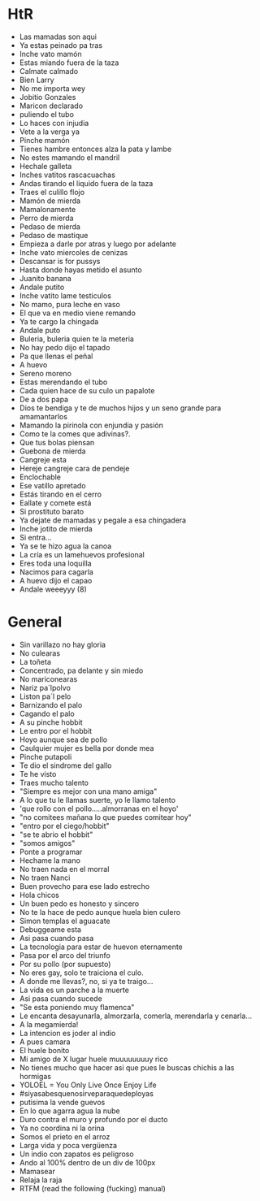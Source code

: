 # HtR #

* Las mamadas son aqui
* Ya estas peinado pa tras
* Inche vato mamón
* Estas miando fuera de la taza
* Calmate calmado
* Bien Larry 
* No me importa wey
* Jobitio Gonzales
* Maricon declarado 
* puliendo el tubo
* Lo haces con injudia
* Vete a la verga ya
* Pinche mamón
* Tienes hambre entonces alza la pata y lambe
* No estes mamando el mandril
* Hechale galleta
* Inches vatitos rascacuachas
* Andas tirando el liquido fuera de la taza
* Traes el culillo flojo
* Mamón de mierda
* Mamalonamente
* Perro de mierda
* Pedaso de mierda
* Pedaso de mastique
* Empieza a darle por atras y luego por adelante
* Inche vato miercoles de cenizas
* Descansar is for pussys
* Hasta donde hayas metido el asunto
* Juanito banana
* Andale putito
* Inche vatito lame testiculos
* No mamo, pura leche en vaso
* El que va en medio viene remando
* Ya te cargo la chingada
* Andale puto
* Buleria, buleria quien te la meteria
* No hay pedo dijo el tapado
* Pa que llenas el peñal
* A huevo 
* Sereno moreno
* Estas merendando el tubo
* Cada quien hace de su culo un papalote
* De a dos papa
* Dios te bendiga y te de muchos hijos y un seno grande para amamantarlos
* Mamando la pirinola con enjundia y pasión
* Como te la comes que adivinas?.
* Que tus bolas piensan
* Guebona de mierda
* Cangreje esta
* Hereje cangreje cara de pendeje
* Enclochable
* Ese vatillo apretado
* Estás tirando en el cerro 
* Eallate y comete está
* Si prostituto barato
* Ya dejate de mamadas y pegale a esa chingadera
* Inche jotito de mierda
* Si entra...
* Ya se te hizo agua la canoa 
* La cría es un lamehuevos profesional 
* Eres toda una loquilla
* Nacimos para cagarla 
* A huevo dijo el capao
* Andale weeeyyy (8)

# General #


* Sin varillazo no hay gloria
* No culearas
* La toñeta
* Concentrado, pa delante y sin miedo
* No mariconearas
* Nariz pa´lpolvo
* Liston pa´l pelo
* Barnizando el palo
* Cagando el palo
* A su pinche hobbit
* Le entro por el hobbit
* Hoyo aunque sea de pollo
* Caulquier mujer es bella por donde mea
* Pinche putapoli
* Te dio el sindrome del gallo
* Te he visto
* Traes mucho talento
* "Siempre es mejor con una mano amiga"
* A lo que tu le llamas suerte, yo le llamo talento
* 'que rollo con el pollo.....almorranas en el hoyo'
* "no comitees mañana lo que puedes comitear hoy"
* "entro por el ciego/hobbit" 
* "se te abrio el hobbit"
* "somos amigos"
* Ponte a programar
* Hechame la mano
* No traen nada en el morral
* No traen Nanci
* Buen provecho para ese lado estrecho
* Hola chicos
* Un buen pedo es honesto y sincero 
* No te la hace de pedo aunque huela bien culero
* Simon templas el aguacate
* Debuggeame esta
* Asi pasa cuando pasa
* La tecnologia para estar de huevon eternamente
* Pasa por el arco del triunfo
* Por su pollo (por supuesto)
* No eres gay, solo te traiciona el culo.
* A donde me llevas?, no, si ya te traigo...
* La vida es un parche a la muerte
* Asi pasa cuando sucede
* "Se esta poniendo muy flamenca"
* Le encanta desayunarla, almorzarla, comerla, merendarla y cenarla...
* A la megamierda!
* La intencion es joder al indio
* A pues camara
* El huele bonito
* Mi amigo de X lugar huele muuuuuuuuy rico
* No tienes mucho que hacer asi que pues le buscas chichis a las hormigas
* YOLOEL = You Only Live Once Enjoy Life
* #siyasabesquenosirveparaquedeployas
* putisima la vende guevos
* En lo que agarra agua la nube
* Duro contra el muro y profundo por el ducto
* Ya no coordina ni la orina
* Somos el prieto en el arroz
* Larga vida y poca vergüenza
* Un indio con zapatos es peligroso
* Ando al 100% dentro de un div de 100px
* Mamasear
* Relaja la raja
* RTFM (read the following (fucking) manual)
